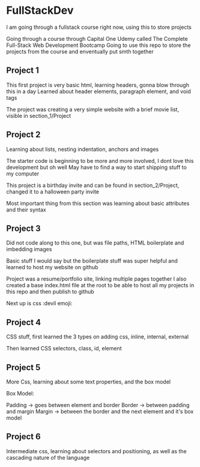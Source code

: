 # FullStackDev

I am going through a fullstack course right now, using this to store projects

Going through a course through Capital One Udemy called The Complete Full-Stack Web Development Bootcamp
Going to use this repo to store the projects from the course and enventually put smth together

## Project 1

This first project is very basic html, learning headers, gonna blow through this in a day
Learned about header elements, paragraph element, and void tags

The project was creating a very simple website with a brief movie list, visible in section_1/Project

## Project 2

Learning about lists, nesting indentation, anchors and images

The starter code is beginning to be more and more involved, I dont love this development but oh well
May have to find a way to start shipping stuff to my computer

This project is a birthday invite and can be found in section_2/Project, changed it to a halloween party invite

Most important thing from this section was learning about basic attributes and their syntax

## Project 3

Did not code along to this one, but was file paths, HTML boilerplate and imbedding images

Basic stuff I would say but the boilerplate stuff was super helpful and learned to host my website on github

Project was a resume/portfolio site, linking multiple pages together
I also created a base index.html file at the root to be able to host all my projects in this repo and then publish to github

Next up is css :devil emoji:

## Project 4

CSS stuff, first learned the 3 types on adding css, inline, internal, external

Then learned CSS selectors, class, id, element

## Project 5

More Css, learning about some text properties, and the box model

Box Model:

Padding -> goes between element and border
Border -> between padding and margin
Margin -> between the border and the next element and it's box model

## Project 6

Intermediate css, learning about selectors and positioning, as well as the cascading nature of the language
